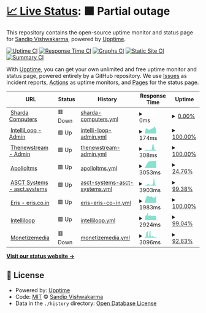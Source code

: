 # [📈 Live Status](https://demo.shardacomputers.xyz): <!--live status--> **🟧 Partial outage**

This repository contains the open-source uptime monitor and status page for [Sandip Vishwakarma](https://demo.shardacomputers.xyz), powered by [Upptime](https://github.com/upptime/upptime).

[![Uptime CI](https://github.com/Sandip-XDS/imedia/workflows/Uptime%20CI/badge.svg)](https://github.com/Sandip-XDS/imedia/actions?query=workflow%3A%22Uptime+CI%22)
[![Response Time CI](https://github.com/Sandip-XDS/imedia/workflows/Response%20Time%20CI/badge.svg)](https://github.com/Sandip-XDS/imedia/actions?query=workflow%3A%22Response+Time+CI%22)
[![Graphs CI](https://github.com/Sandip-XDS/imedia/workflows/Graphs%20CI/badge.svg)](https://github.com/Sandip-XDS/imedia/actions?query=workflow%3A%22Graphs+CI%22)
[![Static Site CI](https://github.com/Sandip-XDS/imedia/workflows/Static%20Site%20CI/badge.svg)](https://github.com/Sandip-XDS/imedia/actions?query=workflow%3A%22Static+Site+CI%22)
[![Summary CI](https://github.com/Sandip-XDS/imedia/workflows/Summary%20CI/badge.svg)](https://github.com/Sandip-XDS/imedia/actions?query=workflow%3A%22Summary+CI%22)

With [Upptime](https://upptime.js.org), you can get your own unlimited and free uptime monitor and status page, powered entirely by a GitHub repository. We use [Issues](https://github.com/Sandip-XDS/imedia/issues) as incident reports, [Actions](https://github.com/Sandip-XDS/imedia/actions) as uptime monitors, and [Pages](https://demo.shardacomputers.xyz) for the status page.

<!--start: status pages-->
<!-- This summary is generated by Upptime (https://github.com/upptime/upptime) -->
<!-- Do not edit this manually, your changes will be overwritten -->
<!-- prettier-ignore -->
| URL | Status | History | Response Time | Uptime |
| --- | ------ | ------- | ------------- | ------ |
| <img alt="" src="https://favicons.githubusercontent.com/www.shardacomputers.xyz" height="13"> [Sharda Computers](https://www.shardacomputers.xyz) | 🟥 Down | [sharda-computers.yml](https://github.com/Sandip-XDS/upptime/commits/HEAD/history/sharda-computers.yml) | <details><summary><img alt="Response time graph" src="./graphs/sharda-computers/response-time-week.png" height="20"> 0ms</summary><br><a href="https://demo.shardacomputers.xyz/history/sharda-computers"><img alt="Response time 3555" src="https://img.shields.io/endpoint?url=https%3A%2F%2Fraw.githubusercontent.com%2FSandip-XDS%2Fupptime%2FHEAD%2Fapi%2Fsharda-computers%2Fresponse-time.json"></a><br><a href="https://demo.shardacomputers.xyz/history/sharda-computers"><img alt="24-hour response time 0" src="https://img.shields.io/endpoint?url=https%3A%2F%2Fraw.githubusercontent.com%2FSandip-XDS%2Fupptime%2FHEAD%2Fapi%2Fsharda-computers%2Fresponse-time-day.json"></a><br><a href="https://demo.shardacomputers.xyz/history/sharda-computers"><img alt="7-day response time 0" src="https://img.shields.io/endpoint?url=https%3A%2F%2Fraw.githubusercontent.com%2FSandip-XDS%2Fupptime%2FHEAD%2Fapi%2Fsharda-computers%2Fresponse-time-week.json"></a><br><a href="https://demo.shardacomputers.xyz/history/sharda-computers"><img alt="30-day response time 0" src="https://img.shields.io/endpoint?url=https%3A%2F%2Fraw.githubusercontent.com%2FSandip-XDS%2Fupptime%2FHEAD%2Fapi%2Fsharda-computers%2Fresponse-time-month.json"></a><br><a href="https://demo.shardacomputers.xyz/history/sharda-computers"><img alt="1-year response time 3705" src="https://img.shields.io/endpoint?url=https%3A%2F%2Fraw.githubusercontent.com%2FSandip-XDS%2Fupptime%2FHEAD%2Fapi%2Fsharda-computers%2Fresponse-time-year.json"></a></details> | <details><summary><a href="https://demo.shardacomputers.xyz/history/sharda-computers">0.00%</a></summary><a href="https://demo.shardacomputers.xyz/history/sharda-computers"><img alt="All-time uptime 51.17%" src="https://img.shields.io/endpoint?url=https%3A%2F%2Fraw.githubusercontent.com%2FSandip-XDS%2Fupptime%2FHEAD%2Fapi%2Fsharda-computers%2Fuptime.json"></a><br><a href="https://demo.shardacomputers.xyz/history/sharda-computers"><img alt="24-hour uptime 0.00%" src="https://img.shields.io/endpoint?url=https%3A%2F%2Fraw.githubusercontent.com%2FSandip-XDS%2Fupptime%2FHEAD%2Fapi%2Fsharda-computers%2Fuptime-day.json"></a><br><a href="https://demo.shardacomputers.xyz/history/sharda-computers"><img alt="7-day uptime 0.00%" src="https://img.shields.io/endpoint?url=https%3A%2F%2Fraw.githubusercontent.com%2FSandip-XDS%2Fupptime%2FHEAD%2Fapi%2Fsharda-computers%2Fuptime-week.json"></a><br><a href="https://demo.shardacomputers.xyz/history/sharda-computers"><img alt="30-day uptime 1.38%" src="https://img.shields.io/endpoint?url=https%3A%2F%2Fraw.githubusercontent.com%2FSandip-XDS%2Fupptime%2FHEAD%2Fapi%2Fsharda-computers%2Fuptime-month.json"></a><br><a href="https://demo.shardacomputers.xyz/history/sharda-computers"><img alt="1-year uptime 59.28%" src="https://img.shields.io/endpoint?url=https%3A%2F%2Fraw.githubusercontent.com%2FSandip-XDS%2Fupptime%2FHEAD%2Fapi%2Fsharda-computers%2Fuptime-year.json"></a></details>
| <img alt="" src="https://favicons.githubusercontent.com/admin.intelliloop.app" height="13"> [IntelliLoop - Admin](https://admin.intelliloop.app) | 🟩 Up | [intelli-loop-admin.yml](https://github.com/Sandip-XDS/upptime/commits/HEAD/history/intelli-loop-admin.yml) | <details><summary><img alt="Response time graph" src="./graphs/intelli-loop-admin/response-time-week.png" height="20"> 174ms</summary><br><a href="https://demo.shardacomputers.xyz/history/intelli-loop-admin"><img alt="Response time 225" src="https://img.shields.io/endpoint?url=https%3A%2F%2Fraw.githubusercontent.com%2FSandip-XDS%2Fupptime%2FHEAD%2Fapi%2Fintelli-loop-admin%2Fresponse-time.json"></a><br><a href="https://demo.shardacomputers.xyz/history/intelli-loop-admin"><img alt="24-hour response time 92" src="https://img.shields.io/endpoint?url=https%3A%2F%2Fraw.githubusercontent.com%2FSandip-XDS%2Fupptime%2FHEAD%2Fapi%2Fintelli-loop-admin%2Fresponse-time-day.json"></a><br><a href="https://demo.shardacomputers.xyz/history/intelli-loop-admin"><img alt="7-day response time 174" src="https://img.shields.io/endpoint?url=https%3A%2F%2Fraw.githubusercontent.com%2FSandip-XDS%2Fupptime%2FHEAD%2Fapi%2Fintelli-loop-admin%2Fresponse-time-week.json"></a><br><a href="https://demo.shardacomputers.xyz/history/intelli-loop-admin"><img alt="30-day response time 178" src="https://img.shields.io/endpoint?url=https%3A%2F%2Fraw.githubusercontent.com%2FSandip-XDS%2Fupptime%2FHEAD%2Fapi%2Fintelli-loop-admin%2Fresponse-time-month.json"></a><br><a href="https://demo.shardacomputers.xyz/history/intelli-loop-admin"><img alt="1-year response time 227" src="https://img.shields.io/endpoint?url=https%3A%2F%2Fraw.githubusercontent.com%2FSandip-XDS%2Fupptime%2FHEAD%2Fapi%2Fintelli-loop-admin%2Fresponse-time-year.json"></a></details> | <details><summary><a href="https://demo.shardacomputers.xyz/history/intelli-loop-admin">100.00%</a></summary><a href="https://demo.shardacomputers.xyz/history/intelli-loop-admin"><img alt="All-time uptime 99.99%" src="https://img.shields.io/endpoint?url=https%3A%2F%2Fraw.githubusercontent.com%2FSandip-XDS%2Fupptime%2FHEAD%2Fapi%2Fintelli-loop-admin%2Fuptime.json"></a><br><a href="https://demo.shardacomputers.xyz/history/intelli-loop-admin"><img alt="24-hour uptime 100.00%" src="https://img.shields.io/endpoint?url=https%3A%2F%2Fraw.githubusercontent.com%2FSandip-XDS%2Fupptime%2FHEAD%2Fapi%2Fintelli-loop-admin%2Fuptime-day.json"></a><br><a href="https://demo.shardacomputers.xyz/history/intelli-loop-admin"><img alt="7-day uptime 100.00%" src="https://img.shields.io/endpoint?url=https%3A%2F%2Fraw.githubusercontent.com%2FSandip-XDS%2Fupptime%2FHEAD%2Fapi%2Fintelli-loop-admin%2Fuptime-week.json"></a><br><a href="https://demo.shardacomputers.xyz/history/intelli-loop-admin"><img alt="30-day uptime 100.00%" src="https://img.shields.io/endpoint?url=https%3A%2F%2Fraw.githubusercontent.com%2FSandip-XDS%2Fupptime%2FHEAD%2Fapi%2Fintelli-loop-admin%2Fuptime-month.json"></a><br><a href="https://demo.shardacomputers.xyz/history/intelli-loop-admin"><img alt="1-year uptime 99.99%" src="https://img.shields.io/endpoint?url=https%3A%2F%2Fraw.githubusercontent.com%2FSandip-XDS%2Fupptime%2FHEAD%2Fapi%2Fintelli-loop-admin%2Fuptime-year.json"></a></details>
| <img alt="" src="https://favicons.githubusercontent.com/admin.thenewstream.com" height="13"> [Thenewstream - Admin](http://admin.thenewstream.com) | 🟩 Up | [thenewstream-admin.yml](https://github.com/Sandip-XDS/upptime/commits/HEAD/history/thenewstream-admin.yml) | <details><summary><img alt="Response time graph" src="./graphs/thenewstream-admin/response-time-week.png" height="20"> 308ms</summary><br><a href="https://demo.shardacomputers.xyz/history/thenewstream-admin"><img alt="Response time 522" src="https://img.shields.io/endpoint?url=https%3A%2F%2Fraw.githubusercontent.com%2FSandip-XDS%2Fupptime%2FHEAD%2Fapi%2Fthenewstream-admin%2Fresponse-time.json"></a><br><a href="https://demo.shardacomputers.xyz/history/thenewstream-admin"><img alt="24-hour response time 138" src="https://img.shields.io/endpoint?url=https%3A%2F%2Fraw.githubusercontent.com%2FSandip-XDS%2Fupptime%2FHEAD%2Fapi%2Fthenewstream-admin%2Fresponse-time-day.json"></a><br><a href="https://demo.shardacomputers.xyz/history/thenewstream-admin"><img alt="7-day response time 308" src="https://img.shields.io/endpoint?url=https%3A%2F%2Fraw.githubusercontent.com%2FSandip-XDS%2Fupptime%2FHEAD%2Fapi%2Fthenewstream-admin%2Fresponse-time-week.json"></a><br><a href="https://demo.shardacomputers.xyz/history/thenewstream-admin"><img alt="30-day response time 209" src="https://img.shields.io/endpoint?url=https%3A%2F%2Fraw.githubusercontent.com%2FSandip-XDS%2Fupptime%2FHEAD%2Fapi%2Fthenewstream-admin%2Fresponse-time-month.json"></a><br><a href="https://demo.shardacomputers.xyz/history/thenewstream-admin"><img alt="1-year response time 499" src="https://img.shields.io/endpoint?url=https%3A%2F%2Fraw.githubusercontent.com%2FSandip-XDS%2Fupptime%2FHEAD%2Fapi%2Fthenewstream-admin%2Fresponse-time-year.json"></a></details> | <details><summary><a href="https://demo.shardacomputers.xyz/history/thenewstream-admin">100.00%</a></summary><a href="https://demo.shardacomputers.xyz/history/thenewstream-admin"><img alt="All-time uptime 92.62%" src="https://img.shields.io/endpoint?url=https%3A%2F%2Fraw.githubusercontent.com%2FSandip-XDS%2Fupptime%2FHEAD%2Fapi%2Fthenewstream-admin%2Fuptime.json"></a><br><a href="https://demo.shardacomputers.xyz/history/thenewstream-admin"><img alt="24-hour uptime 100.00%" src="https://img.shields.io/endpoint?url=https%3A%2F%2Fraw.githubusercontent.com%2FSandip-XDS%2Fupptime%2FHEAD%2Fapi%2Fthenewstream-admin%2Fuptime-day.json"></a><br><a href="https://demo.shardacomputers.xyz/history/thenewstream-admin"><img alt="7-day uptime 100.00%" src="https://img.shields.io/endpoint?url=https%3A%2F%2Fraw.githubusercontent.com%2FSandip-XDS%2Fupptime%2FHEAD%2Fapi%2Fthenewstream-admin%2Fuptime-week.json"></a><br><a href="https://demo.shardacomputers.xyz/history/thenewstream-admin"><img alt="30-day uptime 100.00%" src="https://img.shields.io/endpoint?url=https%3A%2F%2Fraw.githubusercontent.com%2FSandip-XDS%2Fupptime%2FHEAD%2Fapi%2Fthenewstream-admin%2Fuptime-month.json"></a><br><a href="https://demo.shardacomputers.xyz/history/thenewstream-admin"><img alt="1-year uptime 91.30%" src="https://img.shields.io/endpoint?url=https%3A%2F%2Fraw.githubusercontent.com%2FSandip-XDS%2Fupptime%2FHEAD%2Fapi%2Fthenewstream-admin%2Fuptime-year.json"></a></details>
| <img alt="" src="https://favicons.githubusercontent.com/apolloltms.com" height="13"> [Apolloltms](http://apolloltms.com) | 🟩 Up | [apolloltms.yml](https://github.com/Sandip-XDS/upptime/commits/HEAD/history/apolloltms.yml) | <details><summary><img alt="Response time graph" src="./graphs/apolloltms/response-time-week.png" height="20"> 3053ms</summary><br><a href="https://demo.shardacomputers.xyz/history/apolloltms"><img alt="Response time 1542" src="https://img.shields.io/endpoint?url=https%3A%2F%2Fraw.githubusercontent.com%2FSandip-XDS%2Fupptime%2FHEAD%2Fapi%2Fapolloltms%2Fresponse-time.json"></a><br><a href="https://demo.shardacomputers.xyz/history/apolloltms"><img alt="24-hour response time 3270" src="https://img.shields.io/endpoint?url=https%3A%2F%2Fraw.githubusercontent.com%2FSandip-XDS%2Fupptime%2FHEAD%2Fapi%2Fapolloltms%2Fresponse-time-day.json"></a><br><a href="https://demo.shardacomputers.xyz/history/apolloltms"><img alt="7-day response time 3053" src="https://img.shields.io/endpoint?url=https%3A%2F%2Fraw.githubusercontent.com%2FSandip-XDS%2Fupptime%2FHEAD%2Fapi%2Fapolloltms%2Fresponse-time-week.json"></a><br><a href="https://demo.shardacomputers.xyz/history/apolloltms"><img alt="30-day response time 3053" src="https://img.shields.io/endpoint?url=https%3A%2F%2Fraw.githubusercontent.com%2FSandip-XDS%2Fupptime%2FHEAD%2Fapi%2Fapolloltms%2Fresponse-time-month.json"></a><br><a href="https://demo.shardacomputers.xyz/history/apolloltms"><img alt="1-year response time 1384" src="https://img.shields.io/endpoint?url=https%3A%2F%2Fraw.githubusercontent.com%2FSandip-XDS%2Fupptime%2FHEAD%2Fapi%2Fapolloltms%2Fresponse-time-year.json"></a></details> | <details><summary><a href="https://demo.shardacomputers.xyz/history/apolloltms">24.76%</a></summary><a href="https://demo.shardacomputers.xyz/history/apolloltms"><img alt="All-time uptime 82.96%" src="https://img.shields.io/endpoint?url=https%3A%2F%2Fraw.githubusercontent.com%2FSandip-XDS%2Fupptime%2FHEAD%2Fapi%2Fapolloltms%2Fuptime.json"></a><br><a href="https://demo.shardacomputers.xyz/history/apolloltms"><img alt="24-hour uptime 100.00%" src="https://img.shields.io/endpoint?url=https%3A%2F%2Fraw.githubusercontent.com%2FSandip-XDS%2Fupptime%2FHEAD%2Fapi%2Fapolloltms%2Fuptime-day.json"></a><br><a href="https://demo.shardacomputers.xyz/history/apolloltms"><img alt="7-day uptime 24.76%" src="https://img.shields.io/endpoint?url=https%3A%2F%2Fraw.githubusercontent.com%2FSandip-XDS%2Fupptime%2FHEAD%2Fapi%2Fapolloltms%2Fuptime-week.json"></a><br><a href="https://demo.shardacomputers.xyz/history/apolloltms"><img alt="30-day uptime 7.08%" src="https://img.shields.io/endpoint?url=https%3A%2F%2Fraw.githubusercontent.com%2FSandip-XDS%2Fupptime%2FHEAD%2Fapi%2Fapolloltms%2Fuptime-month.json"></a><br><a href="https://demo.shardacomputers.xyz/history/apolloltms"><img alt="1-year uptime 79.93%" src="https://img.shields.io/endpoint?url=https%3A%2F%2Fraw.githubusercontent.com%2FSandip-XDS%2Fupptime%2FHEAD%2Fapi%2Fapolloltms%2Fuptime-year.json"></a></details>
| <img alt="" src="https://favicons.githubusercontent.com/asct.systems" height="13"> [ASCT Systems - asct.systems](http://asct.systems) | 🟩 Up | [asct-systems-asct-systems.yml](https://github.com/Sandip-XDS/upptime/commits/HEAD/history/asct-systems-asct-systems.yml) | <details><summary><img alt="Response time graph" src="./graphs/asct-systems-asct-systems/response-time-week.png" height="20"> 3903ms</summary><br><a href="https://demo.shardacomputers.xyz/history/asct-systems-asct-systems"><img alt="Response time 2027" src="https://img.shields.io/endpoint?url=https%3A%2F%2Fraw.githubusercontent.com%2FSandip-XDS%2Fupptime%2FHEAD%2Fapi%2Fasct-systems-asct-systems%2Fresponse-time.json"></a><br><a href="https://demo.shardacomputers.xyz/history/asct-systems-asct-systems"><img alt="24-hour response time 2400" src="https://img.shields.io/endpoint?url=https%3A%2F%2Fraw.githubusercontent.com%2FSandip-XDS%2Fupptime%2FHEAD%2Fapi%2Fasct-systems-asct-systems%2Fresponse-time-day.json"></a><br><a href="https://demo.shardacomputers.xyz/history/asct-systems-asct-systems"><img alt="7-day response time 3903" src="https://img.shields.io/endpoint?url=https%3A%2F%2Fraw.githubusercontent.com%2FSandip-XDS%2Fupptime%2FHEAD%2Fapi%2Fasct-systems-asct-systems%2Fresponse-time-week.json"></a><br><a href="https://demo.shardacomputers.xyz/history/asct-systems-asct-systems"><img alt="30-day response time 2965" src="https://img.shields.io/endpoint?url=https%3A%2F%2Fraw.githubusercontent.com%2FSandip-XDS%2Fupptime%2FHEAD%2Fapi%2Fasct-systems-asct-systems%2Fresponse-time-month.json"></a><br><a href="https://demo.shardacomputers.xyz/history/asct-systems-asct-systems"><img alt="1-year response time 2067" src="https://img.shields.io/endpoint?url=https%3A%2F%2Fraw.githubusercontent.com%2FSandip-XDS%2Fupptime%2FHEAD%2Fapi%2Fasct-systems-asct-systems%2Fresponse-time-year.json"></a></details> | <details><summary><a href="https://demo.shardacomputers.xyz/history/asct-systems-asct-systems">99.38%</a></summary><a href="https://demo.shardacomputers.xyz/history/asct-systems-asct-systems"><img alt="All-time uptime 99.92%" src="https://img.shields.io/endpoint?url=https%3A%2F%2Fraw.githubusercontent.com%2FSandip-XDS%2Fupptime%2FHEAD%2Fapi%2Fasct-systems-asct-systems%2Fuptime.json"></a><br><a href="https://demo.shardacomputers.xyz/history/asct-systems-asct-systems"><img alt="24-hour uptime 100.00%" src="https://img.shields.io/endpoint?url=https%3A%2F%2Fraw.githubusercontent.com%2FSandip-XDS%2Fupptime%2FHEAD%2Fapi%2Fasct-systems-asct-systems%2Fuptime-day.json"></a><br><a href="https://demo.shardacomputers.xyz/history/asct-systems-asct-systems"><img alt="7-day uptime 99.38%" src="https://img.shields.io/endpoint?url=https%3A%2F%2Fraw.githubusercontent.com%2FSandip-XDS%2Fupptime%2FHEAD%2Fapi%2Fasct-systems-asct-systems%2Fuptime-week.json"></a><br><a href="https://demo.shardacomputers.xyz/history/asct-systems-asct-systems"><img alt="30-day uptime 99.75%" src="https://img.shields.io/endpoint?url=https%3A%2F%2Fraw.githubusercontent.com%2FSandip-XDS%2Fupptime%2FHEAD%2Fapi%2Fasct-systems-asct-systems%2Fuptime-month.json"></a><br><a href="https://demo.shardacomputers.xyz/history/asct-systems-asct-systems"><img alt="1-year uptime 99.91%" src="https://img.shields.io/endpoint?url=https%3A%2F%2Fraw.githubusercontent.com%2FSandip-XDS%2Fupptime%2FHEAD%2Fapi%2Fasct-systems-asct-systems%2Fuptime-year.json"></a></details>
| <img alt="" src="https://favicons.githubusercontent.com/eris.co.in" height="13"> [Eris - eris.co.in](https://eris.co.in) | 🟩 Up | [eris-eris-co-in.yml](https://github.com/Sandip-XDS/upptime/commits/HEAD/history/eris-eris-co-in.yml) | <details><summary><img alt="Response time graph" src="./graphs/eris-eris-co-in/response-time-week.png" height="20"> 1983ms</summary><br><a href="https://demo.shardacomputers.xyz/history/eris-eris-co-in"><img alt="Response time 1751" src="https://img.shields.io/endpoint?url=https%3A%2F%2Fraw.githubusercontent.com%2FSandip-XDS%2Fupptime%2FHEAD%2Fapi%2Feris-eris-co-in%2Fresponse-time.json"></a><br><a href="https://demo.shardacomputers.xyz/history/eris-eris-co-in"><img alt="24-hour response time 2331" src="https://img.shields.io/endpoint?url=https%3A%2F%2Fraw.githubusercontent.com%2FSandip-XDS%2Fupptime%2FHEAD%2Fapi%2Feris-eris-co-in%2Fresponse-time-day.json"></a><br><a href="https://demo.shardacomputers.xyz/history/eris-eris-co-in"><img alt="7-day response time 1983" src="https://img.shields.io/endpoint?url=https%3A%2F%2Fraw.githubusercontent.com%2FSandip-XDS%2Fupptime%2FHEAD%2Fapi%2Feris-eris-co-in%2Fresponse-time-week.json"></a><br><a href="https://demo.shardacomputers.xyz/history/eris-eris-co-in"><img alt="30-day response time 1868" src="https://img.shields.io/endpoint?url=https%3A%2F%2Fraw.githubusercontent.com%2FSandip-XDS%2Fupptime%2FHEAD%2Fapi%2Feris-eris-co-in%2Fresponse-time-month.json"></a><br><a href="https://demo.shardacomputers.xyz/history/eris-eris-co-in"><img alt="1-year response time 1722" src="https://img.shields.io/endpoint?url=https%3A%2F%2Fraw.githubusercontent.com%2FSandip-XDS%2Fupptime%2FHEAD%2Fapi%2Feris-eris-co-in%2Fresponse-time-year.json"></a></details> | <details><summary><a href="https://demo.shardacomputers.xyz/history/eris-eris-co-in">100.00%</a></summary><a href="https://demo.shardacomputers.xyz/history/eris-eris-co-in"><img alt="All-time uptime 99.94%" src="https://img.shields.io/endpoint?url=https%3A%2F%2Fraw.githubusercontent.com%2FSandip-XDS%2Fupptime%2FHEAD%2Fapi%2Feris-eris-co-in%2Fuptime.json"></a><br><a href="https://demo.shardacomputers.xyz/history/eris-eris-co-in"><img alt="24-hour uptime 100.00%" src="https://img.shields.io/endpoint?url=https%3A%2F%2Fraw.githubusercontent.com%2FSandip-XDS%2Fupptime%2FHEAD%2Fapi%2Feris-eris-co-in%2Fuptime-day.json"></a><br><a href="https://demo.shardacomputers.xyz/history/eris-eris-co-in"><img alt="7-day uptime 100.00%" src="https://img.shields.io/endpoint?url=https%3A%2F%2Fraw.githubusercontent.com%2FSandip-XDS%2Fupptime%2FHEAD%2Fapi%2Feris-eris-co-in%2Fuptime-week.json"></a><br><a href="https://demo.shardacomputers.xyz/history/eris-eris-co-in"><img alt="30-day uptime 99.87%" src="https://img.shields.io/endpoint?url=https%3A%2F%2Fraw.githubusercontent.com%2FSandip-XDS%2Fupptime%2FHEAD%2Fapi%2Feris-eris-co-in%2Fuptime-month.json"></a><br><a href="https://demo.shardacomputers.xyz/history/eris-eris-co-in"><img alt="1-year uptime 99.94%" src="https://img.shields.io/endpoint?url=https%3A%2F%2Fraw.githubusercontent.com%2FSandip-XDS%2Fupptime%2FHEAD%2Fapi%2Feris-eris-co-in%2Fuptime-year.json"></a></details>
| <img alt="" src="https://favicons.githubusercontent.com/www.intelliloop.app" height="13"> [Intelliloop](https://www.intelliloop.app) | 🟩 Up | [intelliloop.yml](https://github.com/Sandip-XDS/upptime/commits/HEAD/history/intelliloop.yml) | <details><summary><img alt="Response time graph" src="./graphs/intelliloop/response-time-week.png" height="20"> 2924ms</summary><br><a href="https://demo.shardacomputers.xyz/history/intelliloop"><img alt="Response time 1854" src="https://img.shields.io/endpoint?url=https%3A%2F%2Fraw.githubusercontent.com%2FSandip-XDS%2Fupptime%2FHEAD%2Fapi%2Fintelliloop%2Fresponse-time.json"></a><br><a href="https://demo.shardacomputers.xyz/history/intelliloop"><img alt="24-hour response time 2266" src="https://img.shields.io/endpoint?url=https%3A%2F%2Fraw.githubusercontent.com%2FSandip-XDS%2Fupptime%2FHEAD%2Fapi%2Fintelliloop%2Fresponse-time-day.json"></a><br><a href="https://demo.shardacomputers.xyz/history/intelliloop"><img alt="7-day response time 2924" src="https://img.shields.io/endpoint?url=https%3A%2F%2Fraw.githubusercontent.com%2FSandip-XDS%2Fupptime%2FHEAD%2Fapi%2Fintelliloop%2Fresponse-time-week.json"></a><br><a href="https://demo.shardacomputers.xyz/history/intelliloop"><img alt="30-day response time 4397" src="https://img.shields.io/endpoint?url=https%3A%2F%2Fraw.githubusercontent.com%2FSandip-XDS%2Fupptime%2FHEAD%2Fapi%2Fintelliloop%2Fresponse-time-month.json"></a><br><a href="https://demo.shardacomputers.xyz/history/intelliloop"><img alt="1-year response time 1857" src="https://img.shields.io/endpoint?url=https%3A%2F%2Fraw.githubusercontent.com%2FSandip-XDS%2Fupptime%2FHEAD%2Fapi%2Fintelliloop%2Fresponse-time-year.json"></a></details> | <details><summary><a href="https://demo.shardacomputers.xyz/history/intelliloop">99.04%</a></summary><a href="https://demo.shardacomputers.xyz/history/intelliloop"><img alt="All-time uptime 98.21%" src="https://img.shields.io/endpoint?url=https%3A%2F%2Fraw.githubusercontent.com%2FSandip-XDS%2Fupptime%2FHEAD%2Fapi%2Fintelliloop%2Fuptime.json"></a><br><a href="https://demo.shardacomputers.xyz/history/intelliloop"><img alt="24-hour uptime 100.00%" src="https://img.shields.io/endpoint?url=https%3A%2F%2Fraw.githubusercontent.com%2FSandip-XDS%2Fupptime%2FHEAD%2Fapi%2Fintelliloop%2Fuptime-day.json"></a><br><a href="https://demo.shardacomputers.xyz/history/intelliloop"><img alt="7-day uptime 99.04%" src="https://img.shields.io/endpoint?url=https%3A%2F%2Fraw.githubusercontent.com%2FSandip-XDS%2Fupptime%2FHEAD%2Fapi%2Fintelliloop%2Fuptime-week.json"></a><br><a href="https://demo.shardacomputers.xyz/history/intelliloop"><img alt="30-day uptime 99.64%" src="https://img.shields.io/endpoint?url=https%3A%2F%2Fraw.githubusercontent.com%2FSandip-XDS%2Fupptime%2FHEAD%2Fapi%2Fintelliloop%2Fuptime-month.json"></a><br><a href="https://demo.shardacomputers.xyz/history/intelliloop"><img alt="1-year uptime 97.95%" src="https://img.shields.io/endpoint?url=https%3A%2F%2Fraw.githubusercontent.com%2FSandip-XDS%2Fupptime%2FHEAD%2Fapi%2Fintelliloop%2Fuptime-year.json"></a></details>
| <img alt="" src="https://favicons.githubusercontent.com/monetizemedia.com" height="13"> [Monetizemedia](http://monetizemedia.com) | 🟥 Down | [monetizemedia.yml](https://github.com/Sandip-XDS/upptime/commits/HEAD/history/monetizemedia.yml) | <details><summary><img alt="Response time graph" src="./graphs/monetizemedia/response-time-week.png" height="20"> 3096ms</summary><br><a href="https://demo.shardacomputers.xyz/history/monetizemedia"><img alt="Response time 2593" src="https://img.shields.io/endpoint?url=https%3A%2F%2Fraw.githubusercontent.com%2FSandip-XDS%2Fupptime%2FHEAD%2Fapi%2Fmonetizemedia%2Fresponse-time.json"></a><br><a href="https://demo.shardacomputers.xyz/history/monetizemedia"><img alt="24-hour response time 1350" src="https://img.shields.io/endpoint?url=https%3A%2F%2Fraw.githubusercontent.com%2FSandip-XDS%2Fupptime%2FHEAD%2Fapi%2Fmonetizemedia%2Fresponse-time-day.json"></a><br><a href="https://demo.shardacomputers.xyz/history/monetizemedia"><img alt="7-day response time 3096" src="https://img.shields.io/endpoint?url=https%3A%2F%2Fraw.githubusercontent.com%2FSandip-XDS%2Fupptime%2FHEAD%2Fapi%2Fmonetizemedia%2Fresponse-time-week.json"></a><br><a href="https://demo.shardacomputers.xyz/history/monetizemedia"><img alt="30-day response time 2535" src="https://img.shields.io/endpoint?url=https%3A%2F%2Fraw.githubusercontent.com%2FSandip-XDS%2Fupptime%2FHEAD%2Fapi%2Fmonetizemedia%2Fresponse-time-month.json"></a><br><a href="https://demo.shardacomputers.xyz/history/monetizemedia"><img alt="1-year response time 2715" src="https://img.shields.io/endpoint?url=https%3A%2F%2Fraw.githubusercontent.com%2FSandip-XDS%2Fupptime%2FHEAD%2Fapi%2Fmonetizemedia%2Fresponse-time-year.json"></a></details> | <details><summary><a href="https://demo.shardacomputers.xyz/history/monetizemedia">92.63%</a></summary><a href="https://demo.shardacomputers.xyz/history/monetizemedia"><img alt="All-time uptime 98.27%" src="https://img.shields.io/endpoint?url=https%3A%2F%2Fraw.githubusercontent.com%2FSandip-XDS%2Fupptime%2FHEAD%2Fapi%2Fmonetizemedia%2Fuptime.json"></a><br><a href="https://demo.shardacomputers.xyz/history/monetizemedia"><img alt="24-hour uptime 98.74%" src="https://img.shields.io/endpoint?url=https%3A%2F%2Fraw.githubusercontent.com%2FSandip-XDS%2Fupptime%2FHEAD%2Fapi%2Fmonetizemedia%2Fuptime-day.json"></a><br><a href="https://demo.shardacomputers.xyz/history/monetizemedia"><img alt="7-day uptime 92.63%" src="https://img.shields.io/endpoint?url=https%3A%2F%2Fraw.githubusercontent.com%2FSandip-XDS%2Fupptime%2FHEAD%2Fapi%2Fmonetizemedia%2Fuptime-week.json"></a><br><a href="https://demo.shardacomputers.xyz/history/monetizemedia"><img alt="30-day uptime 97.90%" src="https://img.shields.io/endpoint?url=https%3A%2F%2Fraw.githubusercontent.com%2FSandip-XDS%2Fupptime%2FHEAD%2Fapi%2Fmonetizemedia%2Fuptime-month.json"></a><br><a href="https://demo.shardacomputers.xyz/history/monetizemedia"><img alt="1-year uptime 97.99%" src="https://img.shields.io/endpoint?url=https%3A%2F%2Fraw.githubusercontent.com%2FSandip-XDS%2Fupptime%2FHEAD%2Fapi%2Fmonetizemedia%2Fuptime-year.json"></a></details>

<!--end: status pages-->

[**Visit our status website →**](https://demo.shardacomputers.xyz)

## 📄 License

- Powered by: [Upptime](https://github.com/upptime/upptime)
- Code: [MIT](./LICENSE) © [Sandip Vishwakarma](https://demo.shardacomputers.xyz)
- Data in the `./history` directory: [Open Database License](https://opendatacommons.org/licenses/odbl/1-0/)
